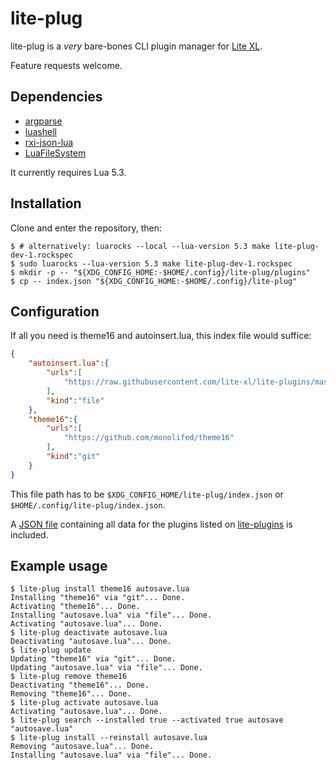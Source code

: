 <!-- vim: set shiftwidth=4 tabstop=4 expandtab : -->
# lite-plug

lite-plug is a *very* bare-bones CLI plugin manager for
[Lite XL](https://github.com/lite-xl/lite-xl).

Feature requests welcome.

## Dependencies

* [argparse](https://luarocks.org/modules/mpeterv/argparse)
* [luashell](https://luarocks.org/modules/mna/luashell)
* [rxi-json-lua](https://luarocks.org/modules/djfdyuruiry/rxi-json-lua)
* [LuaFileSystem](https://luarocks.org/modules/hisham/luafilesystem)

It currently requires Lua 5.3.

## Installation

Clone and enter the repository, then:

```console
$ # alternatively: luarocks --local --lua-version 5.3 make lite-plug-dev-1.rockspec
$ sudo luarocks --lua-version 5.3 make lite-plug-dev-1.rockspec
$ mkdir -p -- "${XDG_CONFIG_HOME:-$HOME/.config}/lite-plug/plugins"
$ cp -- index.json "${XDG_CONFIG_HOME:-$HOME/.config}/lite-plug"
```

## Configuration

If all you need is theme16 and autoinsert.lua, this index file would suffice:

```json
{
    "autoinsert.lua":{
        "urls":[
            "https://raw.githubusercontent.com/lite-xl/lite-plugins/master/plugins/autoinsert.lua"
        ],
        "kind":"file"
    },
    "theme16":{
        "urls":[
            "https://github.com/monolifed/theme16"
        ],
        "kind":"git"
    }
}
```

This file path has to be `$XDG_CONFIG_HOME/lite-plug/index.json` or
`$HOME/.config/lite-plug/index.json`.

A [JSON file](index.json) containing all data for the plugins listed on
[lite-plugins](https://github.com/lite-xl/lite-plugins) is included.

## Example usage

```console
$ lite-plug install theme16 autosave.lua
Installing "theme16" via "git"... Done.
Activating "theme16"... Done.
Installing "autosave.lua" via "file"... Done.
Activating "autosave.lua"... Done.
$ lite-plug deactivate autosave.lua
Deactivating "autosave.lua"... Done.
$ lite-plug update
Updating "theme16" via "git"... Done.
Updating "autosave.lua" via "file"... Done.
$ lite-plug remove theme16
Deactivating "theme16"... Done.
Removing "theme16"... Done.
$ lite-plug activate autosave.lua
Activating "autosave.lua"... Done.
$ lite-plug search --installed true --activated true autosave
"autosave.lua"
$ lite-plug install --reinstall autosave.lua
Removing "autosave.lua"... Done.
Installing "autosave.lua" via "file"... Done.
```
